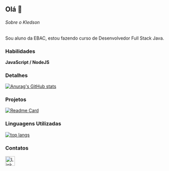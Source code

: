 ## Olá 👋

###### Sobre o Kledson
Sou aluno da EBAC, estou fazendo curso de Desenvolvedor Full Stack Java.

### Habilidades

<strong>JavaScript / NodeJS</strong>

### Detalhes

[![Anurag's GitHub stats](https://github-readme-stats.vercel.app/api?username=KledsonFerreiraFonseca&show_icons=true&theme=dark)](https://github.com/anuraghazra/github-readme-stats)

### Projetos

[![Readme Card](https://github-readme-stats.vercel.app/api/pin/?username=KledsonFerreiraFonseca&repo=hotel-Countryside&theme=dark)](https://github.com/KledsonFerreiraFonseca/hotel-Countryside)

### Linguagens Utilizadas

[![top langs](https://github-readme-stats.vercel.app/api/top-langs?username=KledsonFerreiraFonseca&layout=compact&theme=dark)](https://github.com/anuraghazra/github-readme-stats)

### Contatos

[<img src='https://img.shields.io/badge/LinkedIn-0077B5?style=for-the-badge&logo=linkedin&logoColor=white' alt='Linkedin' height='30'>](https://www.linkedin.com/in/kledson-ferreira-fonseca-406464240/)
